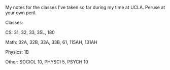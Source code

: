 My notes for the classes I've taken so far during my time at UCLA. Peruse 
at your own peril.


Classes:

CS: 31, 32, 33, 35L, 180

Math: 32A, 32B, 33A, 33B, 61, 115AH, 131AH

Physics: 1B

Other: SOCIOL 10, PHYSCI 5, PSYCH 10


